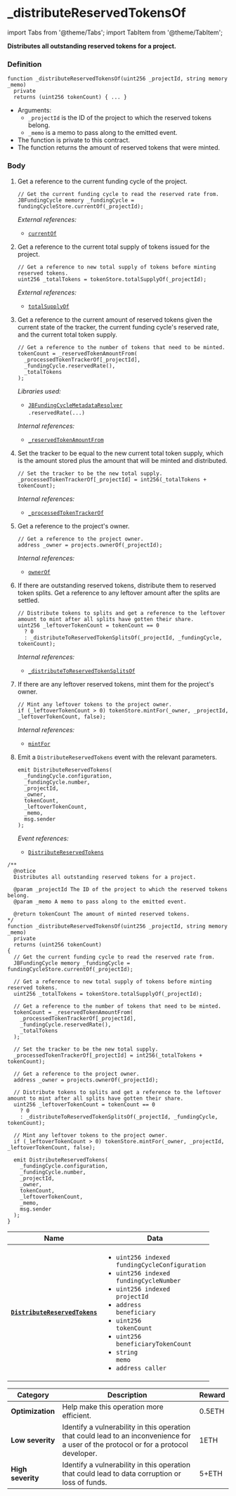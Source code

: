 # _distributeReservedTokensOf

import Tabs from '@theme/Tabs';
import TabItem from '@theme/TabItem';

<Tabs>
<TabItem value="Step by step" label="Step by step">

**Distributes all outstanding reserved tokens for a project.**

### Definition

```solidity
function _distributeReservedTokensOf(uint256 _projectId, string memory _memo)
  private
  returns (uint256 tokenCount) { ... }
```

* Arguments:
  * `_projectId` is the ID of the project to which the reserved tokens belong.
  * `_memo` is a memo to pass along to the emitted event.
* The function is private to this contract.
* The function returns the amount of reserved tokens that were minted.

### Body

1.  Get a reference to the current funding cycle of the project.

    ```solidity
    // Get the current funding cycle to read the reserved rate from.
    JBFundingCycle memory _fundingCycle = fundingCycleStore.currentOf(_projectId);
    ```

    _External references:_

    * [`currentOf`](/protocol/api/contracts/jbfundingcyclestore/read/currentof.md)
2.  Get a reference to the current total supply of tokens issued for the project.

    ```solidity
    // Get a reference to new total supply of tokens before minting reserved tokens.
    uint256 _totalTokens = tokenStore.totalSupplyOf(_projectId);
    ```

    _External references:_

    * [`totalSupplyOf`](/protocol/api/jbtokenstore/read/totalsupplyof.md)
3.  Get a reference to the current amount of reserved tokens given the current state of the tracker, the current funding cycle's reserved rate, and the current total token supply.

    ```solidity
    // Get a reference to the number of tokens that need to be minted.
    tokenCount = _reservedTokenAmountFrom(
      _processedTokenTrackerOf[_projectId],
      _fundingCycle.reservedRate(),
      _totalTokens
    );
    ```

    _Libraries used:_

    * [`JBFundingCycleMetadataResolver`](/protocol/api/libraries/jbfundingcyclemetadataresolver.md)\
      `.reservedRate(...)`

    _Internal references:_

    * [`_reservedTokenAmountFrom`](/protocol/api/contracts/or-controllers/jbcontroller/read/_reservedtokenamountfrom.md)
4.  Set the tracker to be equal to the new current total token supply, which is the amount stored plus the amount that will be minted and distributed.

    ```solidity
    // Set the tracker to be the new total supply.
    _processedTokenTrackerOf[_projectId] = int256(_totalTokens + tokenCount);
    ```

    _Internal references:_

    * [`_processedTokenTrackerOf`](/protocol/api/contracts/or-controllers/jbcontroller/properties/_processedtokentrackerof.md)
5.  Get a reference to the project's owner.

    ```solidity
    // Get a reference to the project owner.
    address _owner = projects.ownerOf(_projectId);
    ```

    _Internal references:_

    * [`ownerOf`](https://docs.openzeppelin.com/contracts/2.x/api/token/erc721#IERC721-ownerOf-uint256-)
6.  If there are outstanding reserved tokens, distribute them to reserved token splits. Get a reference to any leftover amount after the splits are settled.

    ```solidity
    // Distribute tokens to splits and get a reference to the leftover amount to mint after all splits have gotten their share.
    uint256 _leftoverTokenCount = tokenCount == 0
      ? 0
      : _distributeToReservedTokenSplitsOf(_projectId, _fundingCycle, tokenCount);
    ```

    _Internal references:_

    * [`_distributeToReservedTokenSplitsOf`](/protocol/api/contracts/or-controllers/jbcontroller/write/_distributetoreservedtokensplitsof.md)
7.  If there are any leftover reserved tokens, mint them for the project's owner.

    ```solidity
    // Mint any leftover tokens to the project owner.
    if (_leftoverTokenCount > 0) tokenStore.mintFor(_owner, _projectId, _leftoverTokenCount, false);
    ```

    _Internal references:_

    * [`mintFor`](/protocol/api/contracts/jbtokenstore/write/mintfor.md)
8.  Emit a `DistributeReservedTokens` event with the relevant parameters.

    ```solidity
    emit DistributeReservedTokens(
      _fundingCycle.configuration,
      _fundingCycle.number,
      _projectId,
      _owner,
      tokenCount,
      _leftoverTokenCount,
      _memo,
      msg.sender
    );
    ```

    _Event references:_

    * [`DistributeReservedTokens`](/protocol/api/contracts/or-controllers/jbcontroller/events/distributereservedtokens.md)

</TabItem>

<TabItem value="Code" label="Code">

```solidity
/**
  @notice
  Distributes all outstanding reserved tokens for a project.

  @param _projectId The ID of the project to which the reserved tokens belong.
  @param _memo A memo to pass along to the emitted event.

  @return tokenCount The amount of minted reserved tokens.
*/
function _distributeReservedTokensOf(uint256 _projectId, string memory _memo)
  private
  returns (uint256 tokenCount)
{
  // Get the current funding cycle to read the reserved rate from.
  JBFundingCycle memory _fundingCycle = fundingCycleStore.currentOf(_projectId);

  // Get a reference to new total supply of tokens before minting reserved tokens.
  uint256 _totalTokens = tokenStore.totalSupplyOf(_projectId);

  // Get a reference to the number of tokens that need to be minted.
  tokenCount = _reservedTokenAmountFrom(
    _processedTokenTrackerOf[_projectId],
    _fundingCycle.reservedRate(),
    _totalTokens
  );

  // Set the tracker to be the new total supply.
  _processedTokenTrackerOf[_projectId] = int256(_totalTokens + tokenCount);

  // Get a reference to the project owner.
  address _owner = projects.ownerOf(_projectId);

  // Distribute tokens to splits and get a reference to the leftover amount to mint after all splits have gotten their share.
  uint256 _leftoverTokenCount = tokenCount == 0
    ? 0
    : _distributeToReservedTokenSplitsOf(_projectId, _fundingCycle, tokenCount);

  // Mint any leftover tokens to the project owner.
  if (_leftoverTokenCount > 0) tokenStore.mintFor(_owner, _projectId, _leftoverTokenCount, false);

  emit DistributeReservedTokens(
    _fundingCycle.configuration,
    _fundingCycle.number,
    _projectId,
    _owner,
    tokenCount,
    _leftoverTokenCount,
    _memo,
    msg.sender
  );
}
```

</TabItem>

<TabItem value="Events" label="Events">

| Name                                        | Data                                                                                                                                                                                                                                                       |
| ------------------------------------------- | ---------------------------------------------------------------------------------------------------------------------------------------------------------------------------------------------------------------------------------------------------------- |
| [**`DistributeReservedTokens`**](/protocol/api/contracts/or-controllers/jbcontroller/events/distributereservedtokens.md)             | <ul><li><code>uint256 indexed fundingCycleConfiguration</code></li><li><code>uint256 indexed fundingCycleNumber</code></li><li><code>uint256 indexed projectId</code></li><li><code>address beneficiary</code></li><li><code>uint256 tokenCount</code></li><li><code>uint256 beneficiaryTokenCount</code></li><li><code>string memo</code></li><li><code>address caller</code></li></ul> |

</TabItem>

<TabItem value="Bug bounty" label="Bug bounty">

| Category          | Description                                                                                                                            | Reward |
| ----------------- | -------------------------------------------------------------------------------------------------------------------------------------- | ------ |
| **Optimization**  | Help make this operation more efficient.                                                                                               | 0.5ETH |
| **Low severity**  | Identify a vulnerability in this operation that could lead to an inconvenience for a user of the protocol or for a protocol developer. | 1ETH   |
| **High severity** | Identify a vulnerability in this operation that could lead to data corruption or loss of funds.                                        | 5+ETH  |

</TabItem>
</Tabs>
